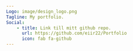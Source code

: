 ```yaml
---
Logo: image/design_logo.png
Tagline: My portfolio.
Social:
    - title: Link till mitt github repo.
      url: https://github.com/eiir22/Portfolio
      icon: fab fa-github
---
```

